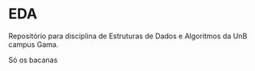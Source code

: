 # EDA

Repositório para disciplina de Estruturas de Dados e Algoritmos da UnB campus Gama.

Só os bacanas
